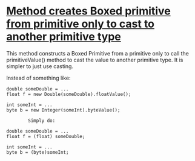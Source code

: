 # [Method creates Boxed primitive from primitive only to cast to another primitive type](http://fb-contrib.sourceforge.net/bugdescriptions.html#NAB_NEEDLESS_BOX_TO_CAST)

This method constructs a Boxed Primitive from a primitive only to call the primitiveValue() method to
			cast the value to another primitive type. It is simpler to just use casting.

Instead of something like:  

    double someDouble = ...
    float f = new Double(someDouble).floatValue();

    int someInt = ...
    byte b = new Integer(someInt).byteValue();

			Simply do:   

    double someDouble = ...
    float f = (float) someDouble;

    int someInt = ...
    byte b = (byte)someInt;
